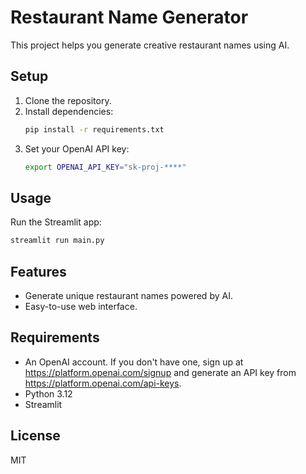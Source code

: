 # Restaurant Name Generator

This project helps you generate creative restaurant names using AI.

## Setup

1. Clone the repository.
2. Install dependencies:
    ```bash
    pip install -r requirements.txt
    ```
3. Set your OpenAI API key:
    ```bash
    export OPENAI_API_KEY="sk-proj-****"
    ```

## Usage

Run the Streamlit app:
```bash
streamlit run main.py
```

## Features

- Generate unique restaurant names powered by AI.
- Easy-to-use web interface.

## Requirements

- An OpenAI account. If you don't have one, sign up at https://platform.openai.com/signup and generate an API key from https://platform.openai.com/api-keys.
- Python 3.12
- Streamlit


## License

MIT
